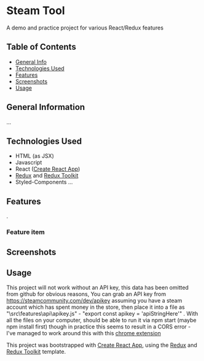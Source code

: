 # Steam Tool
A demo and practice project for various React/Redux features

## Table of Contents
* [General Info](#general-information)
* [Technologies Used](#technologies-used)
* [Features](#features)
* [Screenshots](#screenshots)
* [Usage](#usage)

## General Information
...

## Technologies Used
- HTML (as JSX)
- Javascript
- React ([Create React App](https://github.com/facebook/create-react-app))
- [Redux](https://redux.js.org/) and [Redux Toolkit](https://redux-toolkit.js.org/)
- Styled-Components
...


## Features
.
### Feature item

## Screenshots



## Usage
This project will not work without an API key, this data has been omitted from github for obvious reasons, You can grab an API key from https://steamcommunity.com/dev/apikey assuming you have a steam account which has spent money in the store, then place it into a file as "\src\features\api\apikey.js" - "export const apikey = 'apiStringHere'" .
With all the files on your computer, should be able to run it via npm start (maybe npm install first) though in practice this seems to result in a CORS error - I've managed to work around this with this [chrome extension](https://chrome.google.com/webstore/detail/moesif-origin-cors-change/digfbfaphojjndkpccljibejjbppifbc)



This project was bootstrapped with [Create React App](https://github.com/facebook/create-react-app), using the [Redux](https://redux.js.org/) and [Redux Toolkit](https://redux-toolkit.js.org/) template.

